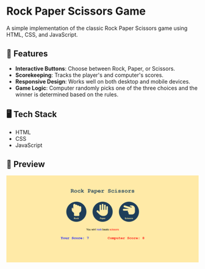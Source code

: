 # Rock Paper Scissors Game

A simple implementation of the classic Rock Paper Scissors game using HTML, CSS, and JavaScript.

## 🔧 Features

- **Interactive Buttons**: Choose between Rock, Paper, or Scissors.
- **Scorekeeping**: Tracks the player's and computer's scores.
- **Responsive Design**: Works well on both desktop and mobile devices.
- **Game Logic**: Computer randomly picks one of the three choices and the winner is determined based on the rules.

## 🖥️ Tech Stack

- HTML
- CSS
- JavaScript

## 📸 Preview

![Screenshot](screenshot.png)